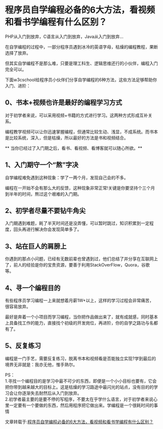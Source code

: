 # 程序员自学编程必备的6大方法，看视频和看书学编程有什么区别？
PHP从入门到放弃，C语言从入门到放弃，Java从入门到放弃...

在自学编程的过程中，一部分程序员遇到冰冷的英语字母，枯燥的编程教程，果断选择了放弃。

但其实自学编程不是那么难，只要是理工科生、逻辑思维还行的小伙伴，编程入门完全可以。

下面w3cschool给程序员小伙伴们分享自学编程的6种方法，这些方法足够帮助你入门、进阶：

## 0、书本+视频也许是最好的编程学习方式
对于初学者来说，可以采用视频+书籍的方式进行学习。这两种方式形成互补关系。

编程教学视频可以让你迅速掌握编程，但通常比较生动、浅显，不成系统。而书本是比较系统，深入，但是枯燥，所以最好的方法是书和视频结合。

** 当你已经过了入门期之后，看书、看视频、看博客就可以随心所欲。**


## 1、入门期守一个“熬”字决
自学编程难免遇到这种现象：学了一两个月，发现自己会的不多。

编程在一开始不会有那么大的反馈，这种现象非常正常!关键是你要坚持个三个月到半年的时间，熬过这个艰难的入门期。


## 2、初学者尽量不要钻牛角尖
入门期遇到难题，耗了半天时间还是没弄懂，可以暂时跳过，知识积累到一定程度，回头再进行解决你会发现简单多了。


## 3、站在巨人的肩膀上
你遇到的那点小问题，已经有无数前辈也曾遇到过，他们总结了并分享在互联网上了，前人的经验是你的宝贵资源，要善于利用StackOverFlow，Quora，谷歌等。


## 4、寻一个编程目的
有些程序员学习编程一上来就想着月薪1W+以上，这样的学习过程会非常痛苦，很容易放弃。

最好是奔着一个小项目而学习编程，当你把作品做出来了，就有成就感，同时基本上具备找工作的能力，直接找个初级的开发岗位，再进阶，你的自学之路功与名都有了。


## 5、反复练习
编程是一门手艺，需要反复练习，脱离书本和视频看是否能独立实现?学到最后的境界无非就是：我亦无他，惟手熟尔。


PS：<br/>
1.寻找一个编程目的是学习中最不可少的东西，即便是一个小小目标也要有，它会把你带到越来越大的目标上。这是枯燥的学习路途中最闪光的站点，没有目的的学习会让你逐渐失去耐然后从入门到放弃。 <br/>
2.初学者最主要的是要不停的写程序，不要太在乎学什么语言，对于初学者来说心里一定要有一个要做的东西，然后用程序把它做出来。学编程是一个很耗时间的事情



文章转载于:[程序员自学编程必备的6大方法，看视频和看书学编程有什么区别？]( https://www.toutiao.com/a6526051869146481159/?tt_from=weixin&utm_campaign=client_share&timestamp=1519528443&app=news_article_lite&utm_source=weixin&iid=26777082343&utm_medium=toutiao_android&wxshare_count=1)
